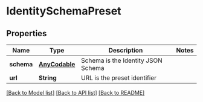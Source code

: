 # IdentitySchemaPreset

## Properties
Name | Type | Description | Notes
------------ | ------------- | ------------- | -------------
**schema** | [**AnyCodable**](.md) | Schema is the Identity JSON Schema | 
**url** | **String** | URL is the preset identifier | 

[[Back to Model list]](../README.md#documentation-for-models) [[Back to API list]](../README.md#documentation-for-api-endpoints) [[Back to README]](../README.md)


